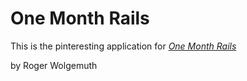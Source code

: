 # One Month Rails

This is the pinteresting application for [*One Month Rails*](http://onemonthrails.com)

by Roger Wolgemuth